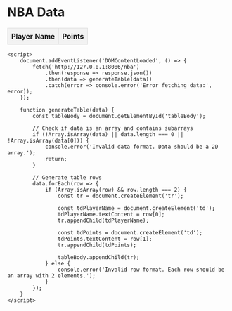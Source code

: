 <!DOCTYPE html>
<html lang="en">
<head>
    <meta charset="UTF-8">
    <meta name="viewport" content="width=device-width, initial-scale=1.0">
    <title>NBA Data Table</title>
    <style>
        table {
            width: 100%;
            border-collapse: collapse;
        }
        th, td {
            border: 1px solid #ddd;
            padding: 8px;
        }
        th {
            background-color: #f2f2f2;
        }
    </style>
</head>
<body>
    <h1>NBA Data</h1>
    <table id="nbaTable">
        <thead>
            <tr>
                <th>Player Name</th>
                <th>Points</th>
            </tr>
        </thead>
        <tbody id="tableBody">
        </tbody>
    </table>

    <script>
        document.addEventListener('DOMContentLoaded', () => {
            fetch('http://127.0.0.1:8086/nba')
                .then(response => response.json())
                .then(data => generateTable(data))
                .catch(error => console.error('Error fetching data:', error));
        });

        function generateTable(data) {
            const tableBody = document.getElementById('tableBody');

            // Check if data is an array and contains subarrays
            if (!Array.isArray(data) || data.length === 0 || !Array.isArray(data[0])) {
                console.error('Invalid data format. Data should be a 2D array.');
                return;
            }

            // Generate table rows
            data.forEach(row => {
                if (Array.isArray(row) && row.length === 2) {
                    const tr = document.createElement('tr');

                    const tdPlayerName = document.createElement('td');
                    tdPlayerName.textContent = row[0];
                    tr.appendChild(tdPlayerName);

                    const tdPoints = document.createElement('td');
                    tdPoints.textContent = row[1];
                    tr.appendChild(tdPoints);

                    tableBody.appendChild(tr);
                } else {
                    console.error('Invalid row format. Each row should be an array with 2 elements.');
                }
            });
        }
    </script>
</body>
</html>
